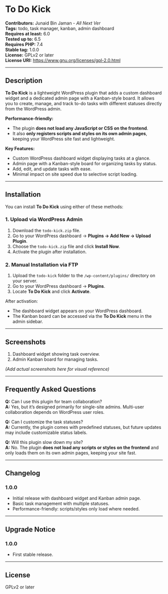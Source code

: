 # To Do Kick

**Contributors:** Junaid Bin Jaman - *All Next Ver*  
**Tags:** todo, task manager, kanban, admin dashboard  
**Requires at least:** 6.0  
**Tested up to:** 6.5  
**Requires PHP:** 7.4  
**Stable tag:** 1.0.0  
**License:** GPLv2 or later  
**License URI:** https://www.gnu.org/licenses/gpl-2.0.html

---

## Description

**To Do Kick** is a lightweight WordPress plugin that adds a custom dashboard widget and a dedicated admin page with a Kanban-style board. It allows you to create, manage, and track to-do tasks with different statuses directly from the WordPress admin.

**Performance-friendly:**
- The plugin **does not load any JavaScript or CSS on the frontend**.
- It also **only registers scripts and styles on its own admin pages**, keeping your WordPress site fast and lightweight.

**Key Features:**
- Custom WordPress dashboard widget displaying tasks at a glance.
- Admin page with a Kanban-style board for organizing tasks by status.
- Add, edit, and update tasks with ease.
- Minimal impact on site speed due to selective script loading.

---

## Installation

You can install **To Do Kick** using either of these methods:

### 1. Upload via WordPress Admin
1. Download the `todo-kick.zip` file.
2. Go to your WordPress dashboard → **Plugins → Add New → Upload Plugin**.
3. Choose the `todo-kick.zip` file and click **Install Now**.
4. Activate the plugin after installation.

### 2. Manual Installation via FTP
1. Upload the `todo-kick` folder to the `/wp-content/plugins/` directory on your server.
2. Go to your WordPress dashboard → **Plugins**.
3. Locate **To Do Kick** and click **Activate**.

After activation:
- The dashboard widget appears on your WordPress dashboard.
- The Kanban board can be accessed via the **To Do Kick** menu in the admin sidebar.

---

## Screenshots

1. Dashboard widget showing task overview.
2. Admin Kanban board for managing tasks.

*(Add actual screenshots here for visual reference)*

---

## Frequently Asked Questions

**Q:** Can I use this plugin for team collaboration?  
**A:** Yes, but it’s designed primarily for single-site admins. Multi-user collaboration depends on WordPress user roles.

**Q:** Can I customize the task statuses?  
**A:** Currently, the plugin comes with predefined statuses, but future updates may include customizable status labels.

**Q:** Will this plugin slow down my site?  
**A:** No. The plugin **does not load any scripts or styles on the frontend** and only loads them on its own admin pages, keeping your site fast.

---

## Changelog

### 1.0.0
- Initial release with dashboard widget and Kanban admin page.
- Basic task management with multiple statuses.
- Performance-friendly: scripts/styles only load where needed.

---

## Upgrade Notice

### 1.0.0
- First stable release.

---

## License

GPLv2 or later
